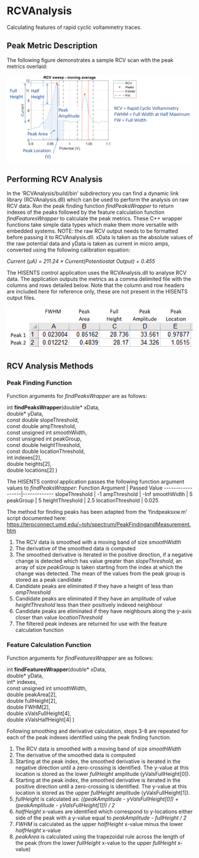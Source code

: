 # RCVAnalysis
Calculating features of rapid cyclic voltammetry traces.

## Peak Metric Description
The following figure demonstrates a sample RCV scan with the peak metrics overlaid:  

![GitHub Logo](/images/metrics.png)

## Performing RCV Analysis
In the ‘RCVAnalysis/build/bin’ subdirectory you can find a dynamic link library (RCVAnalysis.dll) which can be used to perform the analysis on raw RCV data. Run the peak finding function *findPeaksWrapper* to return indexes of the peaks followed by the feature calculation function *findFeaturesWrapper* to calculate the peak metrics. These C++ wrapper functions take simple data types which make them more versatile with embedded systems.
NOTE: the raw RCV output needs to be formatted before passing it to RCVAnalysis.dll. xData is taken as the absolute values of the raw potential data and yData is taken as current in micro amps, converted using the following calibration equation:
  
*Current (μA) = 211.24 × Current(Potentiostat Output) + 0.455*
  
The HISENTS control application uses the RCVAnalysis.dll to analyse RCV data. The application outputs the metrics as a comma delimited file with the columns and rows detailed below. Note that the column and row headers are included here for reference only, these are not present in the HISENTS output files.

![GitHub Logo](/images/headers.png)

## RCV Analysis Methods
### Peak Finding Function
Function arguments for *findPeaksWrapper* are as follows:  
  
int **findPeaksWrapper**(double* xData,  
double* yData,  
const double slopeThreshold,  
const double ampThreshold,  
const unsigned int smoothWidth,  
const unsigned int peakGroup,  
const double heightThreshold,  
const double locationThreshold,  
int indexes[2],  
double heights[2],  
double locations[2] )

The HISENTS control application passes the following function argument values to *findPeaksWrapper*:
Function Argument | Passed Value
------------------|-------------
slopeThreshold | -1
ampThreshold | -Inf
smoothWidth | 5
peakGroup | 5
heightThreshold | 2.5
locationThreshold | 0.025

The method for finding peaks has been adapted from the ‘findpeaksxw.m’ script documented here: https://terpconnect.umd.edu/~toh/spectrum/PeakFindingandMeasurement.htm 
1. The RCV data is smoothed with a moving band of size *smoothWidth*
1. The derivative of the smoothed data is computed
1. The smoothed derivative is iterated in the positive direction, if a negative change is detected which has value greater than *slopeThreshold*, an array of size *peakGroup* is taken starting from the index at which the change was detected. The mean of the values from the peak group is stored as a peak candidate
1. Candidate peaks are eliminated if they have a height of less than *ampThreshold*
1. Candidate peaks are eliminated if they have an amplitude of value *heightThreshold* less than their positively indexed neighbour
1. Candidate peaks are eliminated if they have neighbours along the y-axis closer than value *locationThreshold*
1. The filtered peak indexes are returned for use with the feature calculation function

### Feature Calculation Function
Function arguments for *findFeaturesWrapper* are as follows:  
  
int **findFeaturesWrapper**(double* xData,  
double* yData,  
int* indexes,  
const unsigned int smoothWidth,  
double peakArea[2],  
double fullHeight[2],  
double FWHM[2],  
double xValsFullHeight[4],  
double xValsHalfHeight[4] )

Following smoothing and derivative calculation, steps 3-8 are repeated for each of the peak indexes identified using the peak finding function.
1. The RCV data is smoothed with a moving band of size *smoothWidth*
1. The derivative of the smoothed data is computed
1. Starting at the peak index, the smoothed derivative is iterated in the negative direction until a zero-crossing is identified. The y-value at this location is stored as the lower *fullHeight* amplitude (yValsFullHeight[0]).
1. Starting at the peak index, the smoothed derivative is iterated in the positive direction until a zero-crossing is identified. The y-value at this location is stored as the upper *fullHeight* amplitude (yValsFullHeight[1]).
1. *fullHeight* is calculated as: *((peakAmplitude - yValsFullHeight[0]) + (peakAmplitude - yValsFullHeight[1])) / 2*
1. *halfHeight* x-values are identified which correspond to y-locations either side of the peak with a y-value equal to *peakAmplitude - fullHeight / 2*
1. *FWHM* is calculated as the upper *halfHeight* x-value minus the lower *halfHeight* x-value
1. *peakArea* is calculated using the trapezoidal rule across the length of the peak (from the lower *fullHeight* x-value to the upper *fullHeight* x-value)
